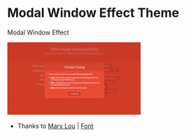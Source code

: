 # Modal Window Effect Theme
Modal Window Effect

![Modal Window Effect ](https://github.com/deboasapp/modaleffect-theme/blob/master/index.jpeg)

* Thanks to [Mary Lou](https://twitter.com/crnacura) | [Font](https://tympanus.net/codrops/2013/06/25/nifty-modal-window-effects/)
